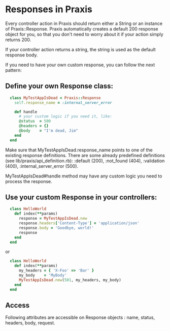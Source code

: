 
# Responses in Praxis
Every controller action in Praxis should return either a String or an instance of Praxis::Response.
Praxis automatically creates a default 200 response object for you, so that you don't need to worry about it if your action simply returns 200.

If your controller action returns a string, the string is used as the default response body.

If you need to have your own custom response, you can follow the next pattern:

## Define your own Response class:

```ruby
  class MyTestAppIsDead < Praxis::Response
    self.response_name = :internal_server_error

    def handle
      # your custom logic if you need it, like:
      @status  = 500
      @headers = {}
      @body    = "I'm dead, Jim"
    end
  end

```

Make sure that MyTestAppIsDead.response_name points to one of the existing response definitions. There are some already predefined definitions (see lib/praxis/api_definition.rb): :default (200), :not_found (404), :validation (400), :internal_server_error (500).

MyTestAppIsDead#handle method may have any custom logic you need to process the response.

## Use your custom Response in your controllers:

```ruby
  class HelloWorld
    def index(**params)
      response = MyTestAppIsDead.new
      response.headers['Content-Type'] = 'application/json'
      response.body = 'Goodbye, world!'
      response
    end
  end

```
or

```ruby
  class HelloWorld
    def index(**params)
      my_headers = { 'X-Foo' => 'Bar' }
      my_body    = 'MyBody'
      MyTestAppIsDead.new(501, my_headers, my_body)
    end
  end

```

## Access

Following attributes are accessible on Response objects : name, status, headers, body, request.
